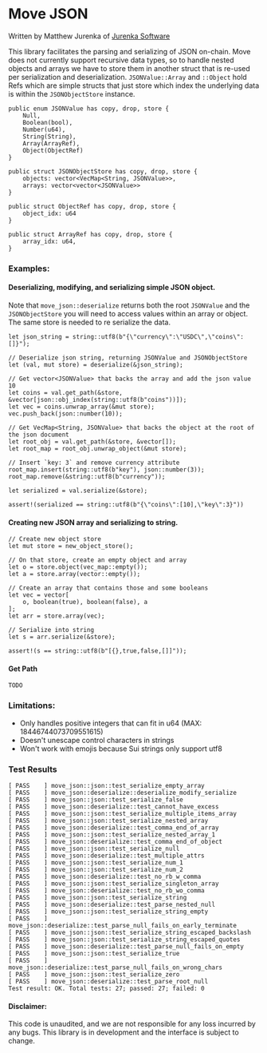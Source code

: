 # Move JSON
Written by Matthew Jurenka of [Jurenka Software](https://jurenka.software/)

This library facilitates the parsing and serializing of JSON on-chain. Move does not currently support recursive data types, so to handle nested objects and arrays we have to store them in another struct that is re-used per serialization and deserialization. `JSONValue::Array` and `::Object` hold Refs which are simple structs that just store which index the underlying data is within the `JSONObjectStore` instance.

```
public enum JSONValue has copy, drop, store {
    Null,
    Boolean(bool),
    Number(u64),
    String(String),
    Array(ArrayRef),
    Object(ObjectRef)
}

public struct JSONObjectStore has copy, drop, store {
    objects: vector<VecMap<String, JSONValue>>,
    arrays: vector<vector<JSONValue>>
}

public struct ObjectRef has copy, drop, store {
    object_idx: u64
}

public struct ArrayRef has copy, drop, store {
    array_idx: u64,
}
```

### Examples:

#### Deserializing, modifying, and serializing simple JSON object.
Note that `move_json::deserialize` returns both the root `JSONValue` and the `JSONObjectStore` you will need to access values within an array or object. The same store is needed to re serialize the data.

```
let json_string = string::utf8(b"{\"currency\":\"USDC\",\"coins\":[]}");

// Deserialize json string, returning JSONValue and JSONObjectStore
let (val, mut store) = deserialize(&json_string);

// Get vector<JSONValue> that backs the array and add the json value 10
let coins = val.get_path(&store, &vector[json::obj_index(string::utf8(b"coins"))]);
let vec = coins.unwrap_array(&mut store);
vec.push_back(json::number(10));

// Get VecMap<String, JSONValue> that backs the object at the root of the json document
let root_obj = val.get_path(&store, &vector[]);
let root_map = root_obj.unwrap_object(&mut store);

// Insert `key: 3` and remove currency attribute
root_map.insert(string::utf8(b"key"), json::number(3));
root_map.remove(&string::utf8(b"currency"));

let serialized = val.serialize(&store);

assert!(serialized == string::utf8(b"{\"coins\":[10],\"key\":3}"))
```

#### Creating new JSON array and serializing to string.

```
// Create new object store
let mut store = new_object_store();

// On that store, create an empty object and array
let o = store.object(vec_map::empty());
let a = store.array(vector::empty());

// Create an array that contains those and some booleans
let vec = vector[
    o, boolean(true), boolean(false), a
];
let arr = store.array(vec);

// Serialize into string
let s = arr.serialize(&store);

assert!(s == string::utf8(b"[{},true,false,[]]"));
```

#### Get Path

```
TODO
```

### Limitations:

- Only handles positive integers that can fit in u64 (MAX: 18446744073709551615)
- Doesn't unescape control characters in strings
- Won't work with emojis because Sui strings only support utf8

### Test Results

```
[ PASS    ] move_json::json::test_serialize_empty_array
[ PASS    ] move_json::deserialize::deserialize_modify_serialize
[ PASS    ] move_json::json::test_serialize_false
[ PASS    ] move_json::deserialize::test_cannot_have_excess
[ PASS    ] move_json::json::test_serialize_multiple_items_array
[ PASS    ] move_json::json::test_serialize_nested_array
[ PASS    ] move_json::deserialize::test_comma_end_of_array
[ PASS    ] move_json::json::test_serialize_nested_array_1
[ PASS    ] move_json::deserialize::test_comma_end_of_object
[ PASS    ] move_json::json::test_serialize_null
[ PASS    ] move_json::deserialize::test_multiple_attrs
[ PASS    ] move_json::json::test_serialize_num_1
[ PASS    ] move_json::json::test_serialize_num_2
[ PASS    ] move_json::deserialize::test_no_rb_w_comma
[ PASS    ] move_json::json::test_serialize_singleton_array
[ PASS    ] move_json::deserialize::test_no_rb_wo_comma
[ PASS    ] move_json::json::test_serialize_string
[ PASS    ] move_json::deserialize::test_parse_nested_null
[ PASS    ] move_json::json::test_serialize_string_empty
[ PASS    ] move_json::deserialize::test_parse_null_fails_on_early_terminate
[ PASS    ] move_json::json::test_serialize_string_escaped_backslash
[ PASS    ] move_json::json::test_serialize_string_escaped_quotes
[ PASS    ] move_json::deserialize::test_parse_null_fails_on_empty
[ PASS    ] move_json::json::test_serialize_true
[ PASS    ] move_json::deserialize::test_parse_null_fails_on_wrong_chars
[ PASS    ] move_json::json::test_serialize_zero
[ PASS    ] move_json::deserialize::test_parse_root_null
Test result: OK. Total tests: 27; passed: 27; failed: 0
```

#### Disclaimer:

This code is unaudited, and we are not responsible for any loss incurred by any bugs. This library is in development and the interface is subject to change.
